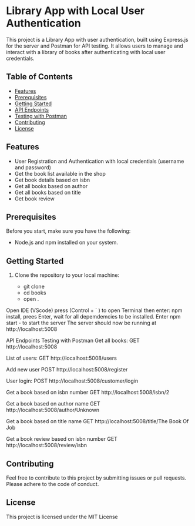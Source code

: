 # Library App with Local User Authentication

This project is a Library App with user authentication, built using Express.js for the server and Postman for API testing. It allows users to manage and interact with a library of books after authenticating with local user credentials.

## Table of Contents

- [Features](#features)
- [Prerequisites](#prerequisites)
- [Getting Started](#getting-started)
- [API Endpoints](#api-endpoints)
- [Testing with Postman](#testing-with-postman)
- [Contributing](#contributing)
- [License](#license)

## Features

- User Registration and Authentication with local credentials (username and password)
- Get the book list available in the shop
- Get book details based on isbn
- Get all books based on author
- Get all books based on title
- Get book review

## Prerequisites

Before you start, make sure you have the following:

- Node.js and npm installed on your system.

## Getting Started

1. Clone the repository to your local machine:

   - git clone <repository-url>
   - cd books
   - open .
     
  Open IDE (VScode) press (Control + ` ) to open Terminal then enter: 
   npm install, prees Enter, wait for all depemdemcies to be installed.
Enter npm start  -  to start the server 
The server should now be running at http://localhost:5008

API Endpoints
Testing with Postman
Get all books: GET http://localhost:5008

List of users: GET http://localhost:5008/users

Add new user POST http://localhost:5008/register

User login: POST http://localhost:5008/customer/login

Get a book based on isbn number GET http://localhost:5008/isbn/2

Get a book based on author name GET http://localhost:5008/author/Unknown

Get a book based on title name GET http://localhost:5008/title/The Book Of Job

Get a book review based on isbn number GET http://localhost:5008/review/isbn

## Contributing
Feel free to contribute to this project by submitting issues or pull requests. Please adhere to the code of conduct.

## License
This project is licensed under the MIT License
